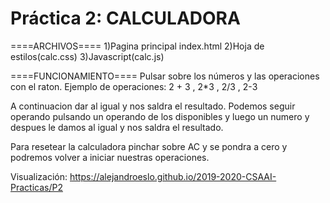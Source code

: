 # Práctica 2: CALCULADORA

====ARCHIVOS====
1)Pagina principal index.html
2)Hoja de estilos(calc.css)
3)Javascript(calc.js)


====FUNCIONAMIENTO====
Pulsar sobre los números y las operaciones con el raton.
Ejemplo de operaciones:
2 + 3 , 2*3 , 2/3 , 2-3

A continuacion dar al igual y nos saldra el resultado.
Podemos seguir operando pulsando un operando de los disponibles y luego un numero y despues le damos al igual y nos saldra el resultado.

Para resetear la calculadora pinchar sobre AC y se pondra a cero y podremos volver a iniciar nuestras operaciones.

Visualización:
https://alejandroeslo.github.io/2019-2020-CSAAI-Practicas/P2
